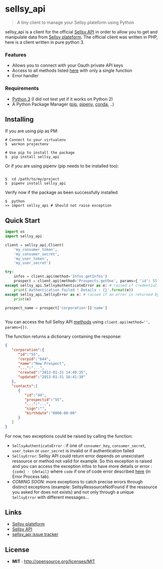 
# sellsy_api
> A tiny client to manage your Sellsy plateform using Python

sellsy_api is a client for the official [Sellsy API](https://api.sellsy.com) in order to allow you to get and manipulate data from [Sellsy plateform](https://welcome.sellsy.com/). The official client was written in PHP, here is a client written in pure python 3.

### Features
- Allows you to connect with your Oauth private API keys
- Access to all methods listed [here](https://api.sellsy.com/documentation/methods) with only a single function
- Error handler

### Requirements
* [Python 3](https://www.python.org/) (I did not test yet if it works on Python 2)
* A Python Package Manager ([pip](https://pip.pypa.io/en/stable/installing/), [pipenv](http://pipenv.readthedocs.io/en/latest/), [conda](https://conda.io/docs/), ..)


## Installing

If you are using pip as PM:

```shell
# Connect to your virtualenv
$  workon projectenv

# Use pip to install the package
$  pip install sellsy_api
```

Or if you are using pipenv (pip needs to be installed too):
```shell

$  cd /path/to/my/project
$  pipenv install sellsy_api
```

Verify now if the package as been successfully installed
```shell
$  python
>> import sellsy_api # Should not raise exception
```

## Quick Start

```python
import os
import sellsy_api

client = sellsy_api.Client(
    'my_consumer_token',
    'my_consumer_secret',
    'my_user_token',
    'my_user_secret')

try:
    infos = client.api(method='Infos.getInfos')
    prospect = client.api(method='Prospects.getOne', params={ 'id': 55 })
except sellsy_api.SellsyAuthenticateError as e: # raised if credential keys are not valid
    print('Authentication failed ! Details : {}'.format(e))
except sellsy_api.SellsyError as e: # raised if an error is returned by Sellsy API (
    print(e)
    
prospect_name = prospect['corporation']['name']
         
```

You can access the full Sellsy API [methods](https://api.sellsy.com/documentation/methods) using `client.api(method='', params={})`. 

The function returns a dictionary containing the response:
```json
{
   "corporation":{
      "id":"55",
      "corpid":"644",
      "name":"New Prospect",
      "...":"...",
      "created":"2013-01-31 14:49:35",
      "updated":"2013-01-31 16:41:38"
   },
   "contacts":[
      {
         "id":"44",
         "prospectid":"55",
         "...":"...",
         "sign":"",
         "birthdate":"0000-00-00"
      }
   ]
}
```

For now, two exceptions could be raised by calling the function:
- `SellsyAuthenticateError` : if one of `consumer_key`, `consumer_secret`, `user_token` or `user_secret` is invalid or if authentication failed
- `SellsyError`: Sellsy API could return error depends on unexcistant ressource or method not valid for example. So this exception is raised and you can access the exception infos to have more details or error : `{code} - {detail}` where `code` if one of code error described [here](https://api.sellsy.com/documentation/errors) (in Error Process tab).
- _COMING SOON_: more exceptions to catch precise errors through distinct exceptions (example: SellsyRessourceNotFound if the ressource you asked for does not exists) and not only through a unique `SellsyError` with different messages... 


## Links

- [Sellsy plateform](https://welcome.sellsy.com/)
- [Sellsy API](https://api.sellsy.com)
- [sellsy_api issue tracker](https://github.com/Annouar/sellsy-client/issues)


## License

 - **MIT** : http://opensource.org/licenses/MIT